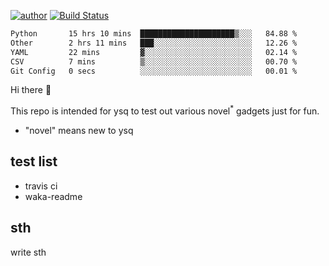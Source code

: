 [![author](https://img.shields.io/badge/author-ysq-green)](https://github.com/Yang-Shiqin)
[![Build Status](https://app.travis-ci.com/Yang-Shiqin/testall.svg?branch=main)](https://app.travis-ci.com/Yang-Shiqin/testall)

<!--START_SECTION:waka-->

```txt
Python       15 hrs 10 mins  █████████████████████▒░░░   84.88 %
Other        2 hrs 11 mins   ███░░░░░░░░░░░░░░░░░░░░░░   12.26 %
YAML         22 mins         ▓░░░░░░░░░░░░░░░░░░░░░░░░   02.14 %
CSV          7 mins          ▒░░░░░░░░░░░░░░░░░░░░░░░░   00.70 %
Git Config   0 secs          ░░░░░░░░░░░░░░░░░░░░░░░░░   00.01 %
```

<!--END_SECTION:waka-->

Hi there 👋

This repo is intended for ysq to test out various novel<sup>*</sup> gadgets just for fun.

- "novel" means new to ysq

## test list
- travis ci
- waka-readme


## sth
write sth

